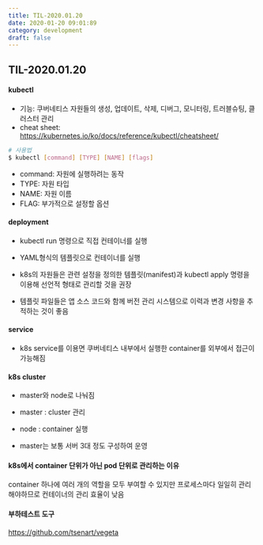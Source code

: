 ```yaml
---
title: TIL-2020.01.20
date: 2020-01-20 09:01:89
category: development
draft: false
---
```


## TIL-2020.01.20

#### kubectl

- 기능: 쿠버네티스 자원들의 생성, 업데이트, 삭제, 디버그, 모니터링, 트러블슈팅, 클러스터 관리
- cheat sheet: https://kubernetes.io/ko/docs/reference/kubectl/cheatsheet/

```bash
# 사용법
$ kubectl [command] [TYPE] [NAME] [flags]
```

- command: 자원에 실행하려는 동작
- TYPE: 자원 타입
- NAME: 자원 이름
- FLAG: 부가적으로 설정할 옵션

#### deployment

- kubectl run 명령으로 직접 컨테이너를 실행
- YAML형식의 템플릿으로 컨테이너를 실행

- k8s의 자원들은 관련 설정을 정의한 템플릿(manifest)과 kubectl apply 명령을 이용해 선언적 형태로 관리할 것을 권장
- 템플릿 파일들은 앱 소스 코드와 함께 버전 관리 시스템으로 이력과 변경 사항을 추적하는 것이 좋음

#### service

- k8s service를 이용면 쿠버네티스 내부에서 실행한 container를 외부에서 접근이 가능해짐

#### k8s cluster

- master와 node로 나눠짐
- master : cluster 관리
- node : container 실행

- master는 보통 서버 3대 정도 구성하여 운영

#### k8s에서 container 단위가 아닌 pod 단위로 관리하는 이유

container 하나에 여러 개의 역할을 모두 부여할 수 있지만 프로세스마다 일일히 관리해야하므로 컨테이너의 관리 효율이 낮음

#### 부하테스트 도구

https://github.com/tsenart/vegeta

